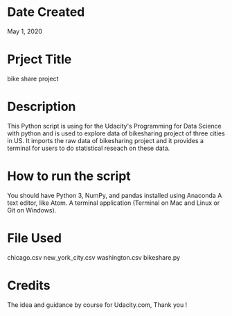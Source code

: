 

# Date Created
May 1, 2020

# Prject Title
bike share project
 
# Description 
This Python script is using for the Udacity's Programming for Data Science with python and is used to explore data of bikesharing project of three cities in US. It imports the raw data of bikesharing project and it provides a terminal for users to do statistical reseach on these data.

# How to run the script

You should have Python 3, NumPy, and pandas installed using Anaconda
A text editor, like Atom.
A terminal application (Terminal on Mac and Linux or Git on Windows).

# File Used
chicago.csv
new_york_city.csv
washington.csv
bikeshare.py

# Credits

The idea and guidance by course for Udacity.com, Thank you !
